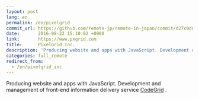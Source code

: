 ```yaml
---
layout: post
lang: en
permalink: /en/pixelgrid
commit_url: https://github.com/remote-jp/remote-in-japan/commit/d27c0d06c44e6691170db792964889125937e19a
date:       2016-08-22 15:10:02 +0900
link:       https://www.pxgrid.com
title:      PixelGrid Inc.
description: 'Producing website and apps with JavaScript. Development and management of front-end information delivery service CodeGrid .'
categories: full_remote
redirect_from:
  - /en/pixelgrid_inc
---
```


<p>Producing website and apps with JavaScript. Development and management of front-end information delivery service <a href="https://www.codegrid.net/">CodeGrid</a> .</p>
